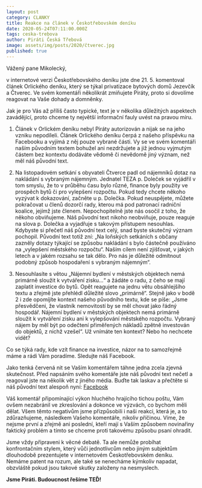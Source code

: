```yaml
---
layout: post
category: CLANKY
title: Reakce na článek v Českotřebovském deníku
date: 2020-05-24T07:11:00.000Z
tags: ceska-trebova
author: Piráti Česká Třebová
image: assets/img/posts/2020/čtverec.jpg
published: true
---
```


Vážený pane Mikolecký,

v internetové verzi Českotřebovského deníku jste dne 21. 5. komentoval článek Orlického
deníku, který se týkal privatizace bytových domů Jezevčík a Čtverec. Ve svém komentáři
několikrát zmiňujete Piráty, proto si dovolíme reagovat na Vaše dohady a domněnky.

Jak je pro Vás až příliš často typické, text je v několika důležitých aspektech zavádějící,
proto chceme ty největší informační fauly uvést na pravou míru.

1. Článek v Orlickém deníku nebyl Piráty autorizován a nijak se na jeho vzniku nepodíleli.
 Článek Orlického deníku čerpá z našeho příspěvku na Facebooku a vyjímá z něj pouze vybrané
 části. Vy se ve svém komentáři naším původním textem bohužel ani nezdržujete a již
 jednou vyjmutým částem bez kontextu dodáváte vědomě či nevědomě jiný význam, než měl
 náš původní text.

2. Na listopadovém setkání s obyvateli Čtverce padl od nájemníků dotaz na nakládání s
vybraným nájemným. Jednatel TEZA p. Doleček se vyjádřil v tom smyslu, že to v průběhu času bylo
různé, finance byly použity ve prospěch bytů či pro vylepšení rozpočtu.
Pokud tedy chcete někoho vyzývat k dokazování, začněte u p. Dolečka. Pokud neuspějete,
můžete pokračovat u členů dozorčí rady, kterou má pod patronací radniční koalice, jejímž jste členem.
Nepochopitelně jste nás osočil z toho, že někoho obviňujeme. Náš původní text nikoho
neobviňuje, pouze reaguje na slova p. Dolečka a vyjadřuje s takovým přístupem nesouhlas.
Kdybyste si přečetl náš původní text celý, snad byste skutečný význam pochopil. Původní text
totiž zní: „Na loňských setkáních s občany zazněly dotazy týkající se způsobu nakládání s
bylo částečně používáno na „vylepšení městského rozpočtu“. Naším cílem není zjišťovat, v jakých
letech a v jakém rozsahu se tak dělo. Pro nás je důležité odmítnout podobný způsob hospodaření
s vybraným nájemným“.

3. Nesouhlasíte s větou „Nájemní bydlení v městských objektech nemá primárně sloužit k vytváření
 zisku…“ a žádáte o radu, z čeho se mají zaplatit investice do bytů. Opět reagujete na jednu větu
 obsáhlejšího textu a zřejmě jste přehlédl důležité slovo „primárně“. Stejně jako v bodě 2 i zde
 opomíjíte kontext našeho původního textu, kde se píše: „Jsme přesvědčeni, že vlastník nemovitostí
 by se měl chovat jako řádný hospodář. Nájemní bydlení v městských objektech nemá primárně
 sloužit k vytváření zisku ani k vylepšování městského rozpočtu. Vybraný nájem by měl být po
 odečtení přiměřených nákladů zpětně investován do objektů, z nichž vzešel“. Už vnímáte ten kontext?
 Nebo ho nechcete vidět?

Co se týká rady, kde vzít finance na investice, názor na to samozřejmě máme a rádi Vám poradíme.
Sledujte náš Facebook.

Jako tenká červená nit se Vaším komentářem táhne jedna zcela zjevná skutečnost. Před napsáním
svého komentáře jste náš původní text nečetl a reagoval jste na několik vět z jiného média.
Buďte tak laskav a přečtěte si náš původní text alespoň nyní:
[Facebook](https://www.facebook.com/605344673146669/posts/1143698922644572/)

Váš komentář připomínající výkon hluchého hrajícího tichou poštu, Vám ovšem nezabránil ve zkreslování
a dokonce ve výzvách, co bychom měli dělat. Všem těmto negativům jsme přizpůsobili i naši reakci, která je,
a to zdůrazňujeme, následkem Vašeho komentáře, nikoliv příčinou. Víme, že nejsme první a zřejmě ani
poslední, kteří mají s Vaším způsobem novinařiny faktický problém a tímto se chceme proti
takovému způsobu psaní ohradit.

Jsme vždy připraveni k věcné debatě. Ta ale nemůže probíhat konfrontačním stylem, který vůči
jednotlivcům nebo jiným subjektům dlouhodobě prezentujete v internetovém Českotřebovském deníku.
Nemáme patent na rozum, ale také se nenecháme kýmkoliv napadat, obzvláště pokud jsou takové skutky
založeny na nesmyslech.

**Jsme Piráti. Budoucnost řešíme TEĎ!**
